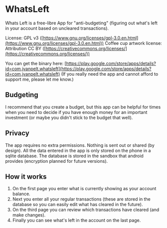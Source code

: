 # WhatsLeft
Whats Left is a free-libre App for "anti-budgeting" (figuring out what's left in your account based on uncleared transactions).

License: GPL v3 ([https://www.gnu.org/licenses/gpl-3.0.en.html](https://www.gnu.org/licenses/gpl-3.0.en.html))
Coffee cup artwork license: Attribution CC BY ([https://creativecommons.org/licenses/](https://creativecommons.org/licenses/))

You can get the binary here: [https://play.google.com/store/apps/details?id=com.jvanpelt.whatsleft](https://play.google.com/store/apps/details?id=com.jvanpelt.whatsleft)
(If you really need the app and cannot afford to support me, please let me know.)

## Budgeting
I recommend that you create a budget, but this app can be helpful for times when you need to decide if you have enough money for an important investment (or maybe you didn't stick to the budget that well).

## Privacy
The app requires no extra permissions.  Nothing is sent out or shared (by design).  All the data entered in the app is only stored on the phone in a sqlite database.  The database is stored in the sandbox that android provides (encryption planned for future versions).

## How it works
1. On the first page you enter what is currently showing as your account balance.
2. Next you enter all your regular transactions (these are stored in the database so you can easily edit what has cleared in the future).
3. On the third page you can review which transactions have cleared (and make changes).
4. Finally you can see what's left in the account on the last page.
